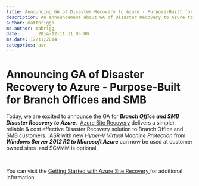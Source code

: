 ```yaml
---
title: Announcing GA of Disaster Recovery to Azure - Purpose-Built for Branch Offices and SMB
description: An announcement about GA of Disaster Recovery to Azure to Branch Office and SMB customers.
author: mattbriggs
ms.author: mabrigg
date:       2014-12-11 11:05:00
ms.date: 12/11/2014
categories: asr
---
```

# Announcing GA of Disaster Recovery to Azure - Purpose-Built for Branch Offices and SMB

Today, we are excited to announce the GA for **_Branch Office and SMB Disaster Recovery to Azure_**.   [Azure Site Recovery](https://aka.ms/smb_asr_landingpage) delivers a simpler, reliable & cost effective Disaster Recovery solution to Branch Office and SMB customers.  ASR with new _Hyper-V Virtual Machine Protection_ from **_Windows Server 2012 R2 to Microsoft Azure_** can now be used at customer owned sites  and SCVMM is optional.

 

You can visit the [Getting Started with Azure Site Recovery ](https://aka.ms/smb_asr_gettingstarted)for additional information.
